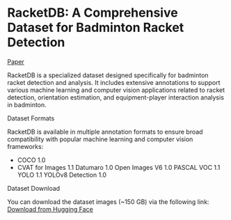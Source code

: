 # RacketDB: A Comprehensive Dataset for Badminton Racket Detection
[Paper](https://www.scitepress.org/PublishedPapers/2025/131597/)

RacketDB is a specialized dataset designed specifically for badminton racket detection and analysis. It includes extensive annotations to support various machine learning and computer vision applications related to racket detection, orientation estimation, and equipment-player interaction analysis in badminton.

Dataset Formats

RacketDB is available in multiple annotation formats to ensure broad compatibility with popular machine learning and computer vision frameworks:

- COCO 1.0
- CVAT for Images 1.1
Datumaro 1.0
Open Images V6 1.0
PASCAL VOC 1.1
YOLO 1.1
YOLOv8 Detection 1.0

Dataset Download

You can download the dataset images (~150 GB) via the following link:
[Download from Hugging Face](https://huggingface.co/datasets/muhabdulhaq/racketdb)
